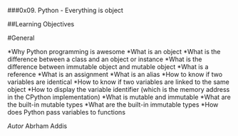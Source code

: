 ###0x09. Python - Everything is object

##Learning Objectives

#General

*Why Python programming is awesome
*What is an object
*What is the difference between a class and an object or instance
*What is the difference between immutable object and mutable object
*What is a reference
*What is an assignment
*What is an alias
*How to know if two variables are identical
*How to know if two variables are linked to the same object
*How to display the variable identifier (which is the memory address in the CPython implementation)
*What is mutable and immutable
*What are the built-in mutable types
*What are the built-in immutable types
*How does Python pass variables to functions

*Autor*
 Abrham Addis